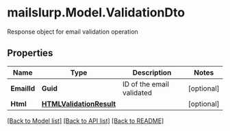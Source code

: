 # mailslurp.Model.ValidationDto
Response object for email validation operation
## Properties

Name | Type | Description | Notes
------------ | ------------- | ------------- | -------------
**EmailId** | **Guid** | ID of the email validated | [optional] 
**Html** | [**HTMLValidationResult**](HTMLValidationResult.md) |  | [optional] 

[[Back to Model list]](../README.md#documentation-for-models) [[Back to API list]](../README.md#documentation-for-api-endpoints) [[Back to README]](../README.md)

